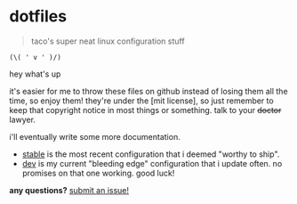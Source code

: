 # dotfiles 
> taco's super neat linux configuration stuff

`(\( ' v ' )/)`

hey what's up

it's easier for me to throw these files on github instead of losing them all the time, so enjoy them! they're under the [mit license], so just remember to keep that copyright notice in most things or something. talk to your ~~doctor~~ lawyer.

i'll eventually write some more documentation.

* [stable](https://github.com/takouhai/dotfiles/tree/stable) is the most recent configuration that i deemed "worthy to ship".
* [dev](https://github.com/takouhai/dotfiles/tree/dev) is my current "bleeding edge" configuration that i update often. no promises on that one working. good luck!

**any questions?** [submit an issue!](https://github.com/takouhai/dotfiles/issues/new)
